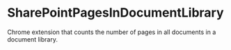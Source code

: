 SharePointPagesInDocumentLibrary
================================

Chrome extension that counts the number of pages in all documents in a document library. 
